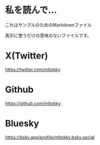 # 私を読んで...

これはサンプルのためのMarkdownファイル

表示に使うだけの意味のないファイルです。

# X(Twitter)

https://twitter.com/mltokky

# Github

https://github.com/mltokky

# Bluesky

https://bsky.app/profile/mltokky.bsky.social

